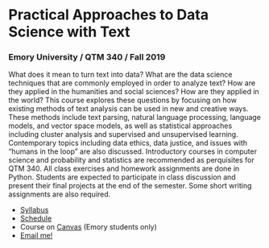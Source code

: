 # Practical Approaches to Data Science with Text

### Emory University / QTM 340 / Fall 2019  

What does it mean to turn text into data? What are the data science techniques that are commonly employed in order to analyze text? How are they applied in the humanities and social sciences? How are they applied in the world? This course explores these questions by focusing on how existing methods of text analysis can be used in new and creative ways. These methods include text parsing, natural language processing, language models, and vector space models, as well as statistical approaches including cluster analysis and supervised and unsupervised learning. Contemporary topics including data ethics, data justice, and issues with “humans in the loop” are also discussed. Introductory courses in computer science and probability and statistics are recommended as perquisites for QTM 340. All class exercises and homework assignments are done in Python. Students are expected to participate in class discussion and present their final projects at the end of the semester. Some short writing assignments are also required. 

* [Syllabus](docs/QTM340-Fall2019.pdf)
* [Schedule](docs/schedule.md)
* Course on [Canvas](https://canvas.emory.edu/courses/65404) (Emory students only)
* [Email me!](mailto:lauren.klein@emory.edu)
